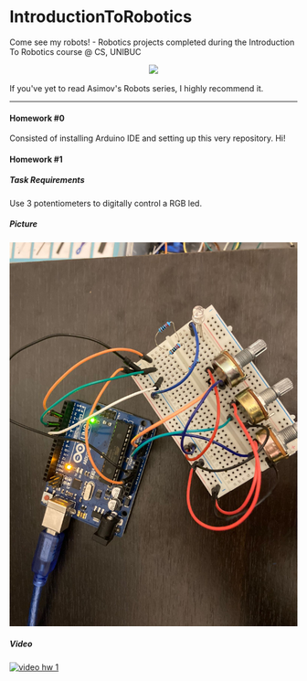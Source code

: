 # IntroductionToRobotics

Come see my robots! - Robotics projects completed during the Introduction To Robotics course @ CS, UNIBUC

<div align="center"><img src="https://imgs.xkcd.com/comics/the_three_laws_of_robotics.png"> </div>


If you've yet to read Asimov's Robots series, I highly recommend it. 

<hr>

#### Homework #0
Consisted of installing Arduino IDE and setting up this very repository. Hi!

#### Homework #1

##### Task Requirements

Use 3 potentiometers to digitally control a RGB led.

##### Picture
![tema1](assets/tema1.jpeg)
##### Video
<a href="https://www.youtube.com/watch?v=cUwO6YBgpMw"><img src="https://img.youtube.com/vi/cUwO6YBgpMw/0.jpg" alt="video hw 1"></a>
